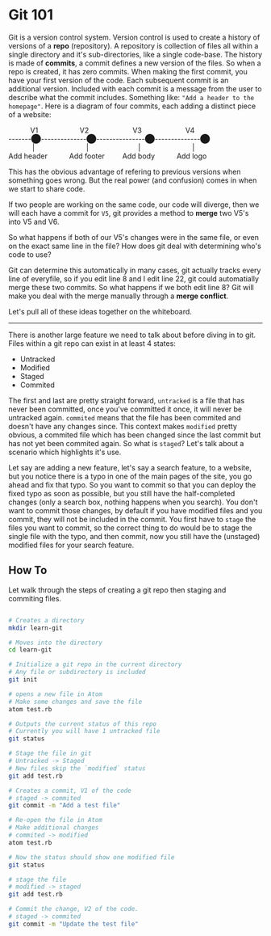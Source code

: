 # Git 101

Git is a version control system. Version control is used to create a history of versions of a **repo** (repository). A repository is collection of files all within a single directory and it's sub-directories, like a single code-base. The history is made of **commits**, a commit defines a new version of the files. So when a repo is created, it has zero commits. When making the first commit, you have your first version of the code. Each subsequent commit is an additional version. Included with each commit is a message from the user to describe what the commit includes. Something like: `"Add a header to the homepage"`. Here is a diagram of four commits, each adding a distinct piece of a website:

&nbsp;&nbsp;&nbsp;&nbsp;&nbsp;&nbsp;&nbsp;&nbsp;&nbsp;&nbsp;
V1&nbsp;&nbsp;&nbsp;&nbsp;&nbsp;&nbsp;&nbsp;&nbsp;&nbsp;
&nbsp;&nbsp;&nbsp;&nbsp;&nbsp;&nbsp;&nbsp;&nbsp;&nbsp;&nbsp;
V2&nbsp;&nbsp;&nbsp;&nbsp;&nbsp;&nbsp;&nbsp;&nbsp;&nbsp;&nbsp;
&nbsp;&nbsp;&nbsp;&nbsp;&nbsp;&nbsp;&nbsp;&nbsp;&nbsp;&nbsp;
V3&nbsp;&nbsp;&nbsp;&nbsp;&nbsp;&nbsp;&nbsp;&nbsp;&nbsp;&nbsp;
&nbsp;&nbsp;&nbsp;&nbsp;&nbsp;&nbsp;&nbsp;&nbsp;&nbsp;&nbsp;
V4<br>
-------⬤--------------⬤---------------⬤--------------⬤<br>
&nbsp;&nbsp;&nbsp;&nbsp;&nbsp;&nbsp;&nbsp;&nbsp;&nbsp;&nbsp;&nbsp;&nbsp;|
&nbsp;&nbsp;&nbsp;&nbsp;&nbsp;&nbsp;&nbsp;&nbsp;&nbsp;&nbsp;&nbsp;&nbsp;
&nbsp;&nbsp;&nbsp;&nbsp;&nbsp;&nbsp;&nbsp;&nbsp;&nbsp;&nbsp;&nbsp;&nbsp;|
&nbsp;&nbsp;&nbsp;&nbsp;&nbsp;&nbsp;&nbsp;&nbsp;&nbsp;&nbsp;&nbsp;&nbsp;
&nbsp;&nbsp;&nbsp;&nbsp;&nbsp;&nbsp;&nbsp;&nbsp;&nbsp;&nbsp;&nbsp;|
&nbsp;&nbsp;&nbsp;&nbsp;&nbsp;&nbsp;&nbsp;&nbsp;&nbsp;&nbsp;&nbsp;&nbsp;
&nbsp;&nbsp;&nbsp;&nbsp;&nbsp;&nbsp;&nbsp;&nbsp;&nbsp;&nbsp;&nbsp;&nbsp;|<br>
Add header
&nbsp;&nbsp;&nbsp;&nbsp;&nbsp;&nbsp;&nbsp;&nbsp;&nbsp;
Add footer
&nbsp;&nbsp;&nbsp;&nbsp;&nbsp;&nbsp;&nbsp;
Add body
&nbsp;&nbsp;&nbsp;&nbsp;&nbsp;&nbsp;&nbsp;&nbsp;&nbsp;
Add logo

This has the obvious advantage of refering to previous versions when something goes wrong. But the real power (and confusion) comes in when we start to share code.

If two people are working on the same code, our code will diverge, then we will each have a commit for `V5`, git provides a method to **merge** two V5's into V5 and V6.

So what happens if both of our V5's changes were in the same file, or even on the exact same line in the file? How does git deal with determining who's code to use?

Git can determine this automatically in many cases, git actually tracks every line of everyfile, so if you edit line 8 and I edit line 22, git could automatially merge these two commits. So what happens if we both edit line 8? Git will make you deal with the merge manually through a **merge conflict**.

Let's pull all of these ideas together on the whiteboard.

<hr>

There is another large feature we need to talk about before diving in to git. Files within a git repo can exist in at least 4 states:

- Untracked
- Modified
- Staged
- Commited

The first and last are pretty straight forward, `untracked` is a file that has never been committed, once you've committed it once, it will never be untracked again. `commited` means that the file has been commited and doesn't have any changes since. This context makes `modified` pretty obvious, a commited file which has been changed since the last commit but has not yet been commited again. So what is `staged`? Let's talk about a scenario which highlights it's use.

Let say are adding a new feature, let's say a search feature, to a website, but you notice there is a typo in one of the main pages of the site, you go ahead and fix that typo. So you want to commit so that you can deploy the fixed typo as soon as possible, but you still have the half-completed changes (only a search box, nothing happens when you search). You don't want to commit those changes, by default if you have modified files and you commit, they will not be included in the commit. You first have to `stage` the files you want to commit, so the correct thing to do would be to stage the single file with the typo, and then commit, now you still have the (unstaged) modified files for your search feature.

## How To

Let walk through the steps of creating a git repo then staging and commiting files.

```bash

# Creates a directory
mkdir learn-git

# Moves into the directory
cd learn-git

# Initialize a git repo in the current directory
# Any file or subdirectory is included
git init

# opens a new file in Atom
# Make some changes and save the file
atom test.rb

# Outputs the current status of this repo
# Currently you will have 1 untracked file
git status

# Stage the file in git
# Untracked -> Staged
# New files skip the `modified` status
git add test.rb

# Creates a commit, V1 of the code
# staged -> commited
git commit -m "Add a test file"

# Re-open the file in Atom
# Make additional changes
# commited -> modified
atom test.rb

# Now the status should show one modified file
git status

# stage the file
# modified -> staged
git add test.rb

# Commit the change, V2 of the code.
# staged -> commited
git commit -m "Update the test file"

```
